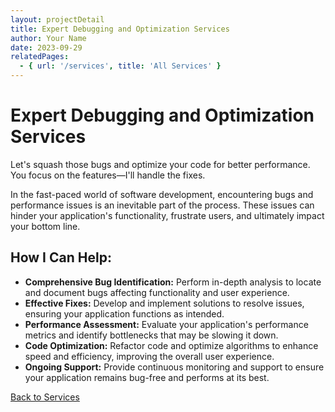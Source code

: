 ```yaml
---
layout: projectDetail
title: Expert Debugging and Optimization Services
author: Your Name
date: 2023-09-29
relatedPages:
  - { url: '/services', title: 'All Services' }
---
```


# Expert Debugging and Optimization Services

Let's squash those bugs and optimize your code for better performance. You focus on the features—I'll handle the fixes.

In the fast-paced world of software development, encountering bugs and performance issues is an inevitable part of the process. These issues can hinder your application's functionality, frustrate users, and ultimately impact your bottom line.

## How I Can Help:

- **Comprehensive Bug Identification:** Perform in-depth analysis to locate and document bugs affecting functionality and user experience.
- **Effective Fixes:** Develop and implement solutions to resolve issues, ensuring your application functions as intended.
- **Performance Assessment:** Evaluate your application's performance metrics and identify bottlenecks that may be slowing it down.
- **Code Optimization:** Refactor code and optimize algorithms to enhance speed and efficiency, improving the overall user experience.
- **Ongoing Support:** Provide continuous monitoring and support to ensure your application remains bug-free and performs at its best.

[Back to Services](/services#service7)